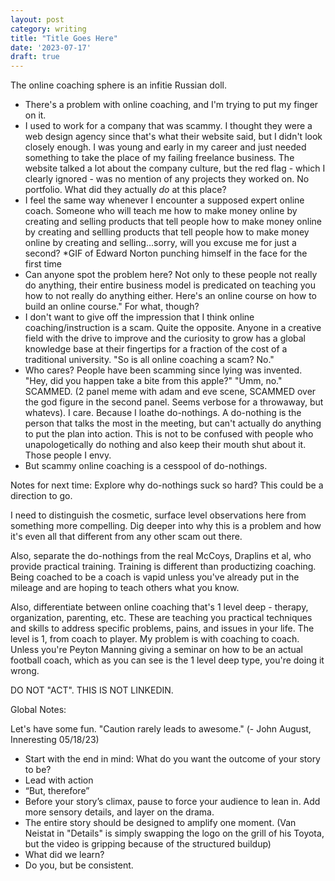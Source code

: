 ```yaml
---
layout: post
category: writing
title: "Title Goes Here"
date: '2023-07-17'
draft: true
---
```


The online coaching sphere is an infitie Russian doll. 

- There's a problem with online coaching, and I'm trying to put my finger on it. 
- I used to work for a company that was scammy. I thought they were a web design agency since that's what their website said, but I didn't look closely enough. I was young and early in my career and just needed something to take the place of my failing freelance business. The website talked a lot about the company culture, but the red flag - which I clearly ignored - was no mention of any projects they worked on. No portfolio. What did they actually _do_ at this place? 
- I feel the same way whenever I encounter a supposed expert online coach. Someone who will teach me how to make money online by creating and selling products that tell people how to make money online by creating and sellling products that tell people how to make money online by creating and selling...sorry, will you excuse me for just a second? *GIF of Edward Norton punching himself in the face for the first time
- Can anyone spot the problem here? Not only to these people not really do anything, their entire business model is predicated on teaching you how to not really do anything either. Here's an online course on how to build an online course." For what, though? 
- I don't want to give off the impression that I think online coaching/instruction is a scam. Quite the opposite. Anyone in a creative field with the drive to improve and the curiosity to grow has a global knowledge base at their fingertips for a fraction of the cost of a traditional university. "So is all online coaching a scam? No."
- Who cares? People have been scamming since lying was invented. "Hey, did you happen take a bite from this apple?" "Umm, no." SCAMMED. (2 panel meme with adam and eve scene, SCAMMED over the god figure in the second panel. Seems verbose for a throwaway, but whatevs). I care. Because I loathe do-nothings. A do-nothing is the person that talks the most in the meeting, but can't actually do anything to put the plan into action. This is not to be confused with people who unapologetically do nothing and also keep their mouth shut about it. Those people I envy.
- But scammy online coaching is a cesspool of do-nothings.

Notes for next time: Explore why do-nothings suck so hard? This could be a direction to go.

I need to distinguish the cosmetic, surface level observations here from something more compelling. Dig deeper into why this is a problem and how it's even all that different from any other scam out there. 

Also, separate the do-nothings from the real McCoys, Draplins et al, who provide practical training. Training is different than productizing coaching. Being coached to be a coach is vapid unless you've already put in the mileage and are hoping to teach others what you know.

Also, differentiate between online coaching that's 1 level deep - therapy, organization, parenting, etc. These are teaching you practical techniques and skills to address specific problems, pains, and issues in your life. The level is 1, from coach to player. My problem is with coaching to coach. Unless you're Peyton Manning giving a seminar on how to be an actual football coach, which as you can see is the 1 level deep type, you're doing it wrong.


DO NOT "ACT". THIS IS NOT LINKEDIN.

Global Notes:

Let's have some fun. "Caution rarely leads to awesome." (- John August, Inneresting 05/18/23)

- Start with the end in mind: What do you want the outcome of your story to be?
- Lead with action
- “But, therefore”
- Before your story’s climax, pause to force your audience to lean in. Add more sensory details, and layer on the drama.
- The entire story should be designed to amplify one moment. (Van Neistat in "Details" is simply swapping the logo on the grill of his Toyota, but the video is gripping because of the structured buildup)
- What did we learn?
- Do you, but be consistent.
